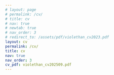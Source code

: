 ```yaml
---
# layout: page
# permalink: /cv/
# title: cv
# nav: true
# newtab: true
# nav_order: 3
# redirect_to: /assets/pdf/violethan_cv2023.pdf
layout: cv
permalink: /cv/
title: cv
nav: true
nav_order: 3
cv_pdf: violethan_cv202509.pdf
---
```

